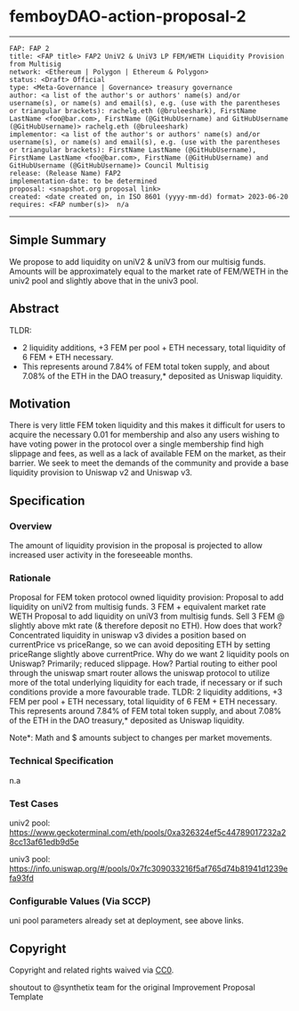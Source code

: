 # femboyDAO-action-proposal-2

---
```
FAP: FAP 2
title: <FAP title> FAP2 UniV2 & UniV3 LP FEM/WETH Liquidity Provision from Multisig
network: <Ethereum | Polygon | Ethereum & Polygon>
status: <Draft> Official
type: <Meta-Governance | Governance> treasury governance
author: <a list of the author's or authors' name(s) and/or username(s), or name(s) and email(s), e.g. (use with the parentheses or triangular brackets): rachelg.eth (@bruleeshark), FirstName LastName <foo@bar.com>, FirstName (@GitHubUsername) and GitHubUsername (@GitHubUsername)> rachelg.eth (@bruleeshark)
implementor: <a list of the author's or authors' name(s) and/or username(s), or name(s) and email(s), e.g. (use with the parentheses or triangular brackets): FirstName LastName (@GitHubUsername), FirstName LastName <foo@bar.com>, FirstName (@GitHubUsername) and GitHubUsername (@GitHubUsername)> Council Multisig
release: (Release Name) FAP2
implementation-date: to be determined
proposal: <snapshot.org proposal link> 
created: <date created on, in ISO 8601 (yyyy-mm-dd) format> 2023-06-20
requires: <FAP number(s)>  n/a
```
---

<!--You can leave these HTML comments in your merged FAP and delete the visible duplicate text guides, they will not appear and may be helpful to refer to if you edit it again. This is the suggested template for new FAPs. Note that an FAP number will be assigned by an editor. When opening a pull request to submit your FAP, please use an abbreviated title in the filename, `sip-draft_title_abbrev.md`. The title should be 44 characters or less.-->

## Simple Summary

<!--"If you can't explain it simply, you don't understand it well enough." Simply describe the outcome the proposed changes intends to achieve. This should be non-technical and accessible to a casual community member.-->

We propose to add liquidity on uniV2 & uniV3 from our multisig funds. Amounts will be approximately equal to the market rate of FEM/WETH in the univ2 pool and slightly above that in the univ3 pool.

## Abstract

<!--A short (~200 word) description of the proposed change, the abstract should clearly describe the proposed change. This is what *will* be done if the FAP is implemented, not *why* it should be done or *how* it will be done. If the FAP proposes deploying a new contract, write, "we propose to deploy a new contract that will do x".-->

TLDR:
* 2 liquidity additions, +3 FEM per pool + ETH necessary, total liquidity of 6 FEM + ETH necessary.
* This represents around 7.84% of FEM total token supply, and about 7.08% of the ETH in the DAO treasury,* deposited as Uniswap liquidity.

## Motivation

<!--This is the problem statement. This is the *why* of the FAP. It should clearly explain *why* the current state of the protocol is inadequate.  It is critical that you explain *why* the change is needed, if the FAP proposes changing how something is calculated, you must address *why* the current calculation is innaccurate or wrong. This is not the place to describe how the FAP will address the issue!-->

There is very little FEM token liquidity and this makes it difficult for users to acquire the necessary 0.01 for membership and also any users wishing to have voting power in the protocol over a single membership find high slippage and fees, as well as a lack of available FEM on the market, as their barrier. We seek to meet the demands of the community and provide a base liquidity provision to Uniswap v2 and Uniswap v3.

## Specification

<!--The specification should describe the syntax and semantics of any new feature, there are five sections
1. Overview
2. Rationale
3. Technical Specification
4. Test Cases
5. Configurable Values
-->

### Overview

<!--This is a high level overview of *how* the FAP will solve the problem. The overview should clearly describe how the new feature will be implemented.-->

The amount of liquidity provision in the proposal is projected to allow increased user activity in the foreseeable months.

### Rationale

<!--This is where you explain the reasoning behind how you propose to solve the problem. Why did you propose to implement the change in this way, what were the considerations and trade-offs. The rationale fleshes out what motivated the design and why particular design decisions were made. It should describe alternate designs that were considered and related work. The rationale may also provide evidence of consensus within the community, and should discuss important objections or concerns raised during discussion.-->

Proposal for FEM token protocol owned liquidity provision:
Proposal to add liquidity on uniV2 from multisig funds.
3 FEM + equivalent market rate WETH
Proposal to add liquidity on uniV3 from multisig funds.
Sell 3 FEM @ slightly above mkt rate (& therefore deposit no ETH).
How does that work?
Concentrated liquidity in uniswap v3 divides a position based on currentPrice vs priceRange, so we can avoid depositing ETH by setting priceRange slightly above currentPrice.
Why do we want 2 liquidity pools on Uniswap?
Primarily; reduced slippage.
How?
Partial routing to either pool through the uniswap smart router allows the uniswap protocol to utilize more of the total underlying liquidity for each trade, if necessary or if such conditions provide a more favourable trade.
TLDR:
2 liquidity additions, +3 FEM per pool + ETH necessary, total liquidity of 6 FEM + ETH necessary.
This represents around 7.84% of FEM total token supply, and about 7.08% of the ETH in the DAO treasury,* deposited as Uniswap liquidity.

Note*: Math and $ amounts subject to changes per market movements.

### Technical Specification

<!--The technical specification should outline the public Action Plan of the changes proposed.
Include technical documentation if necessary. -->

n.a

### Test Cases

<!--Test cases for an implementation are mandatory for FAPs but can be included with the implementation..-->

univ2 pool: https://www.geckoterminal.com/eth/pools/0xa326324ef5c44789017232a28cc13af61edb9d5e

univ3 pool: https://info.uniswap.org/#/pools/0x7fc309033216f5af765d74b81941d1239efa93fd

### Configurable Values (Via SCCP)

<!--Please list all values configurable via SCCP under this implementation.-->

uni pool parameters already set at deployment, see above links.

## Copyright

Copyright and related rights waived via [CC0](https://creativecommons.org/publicdomain/zero/1.0/).

shoutout to @synthetix team for the original Improvement Proposal Template
